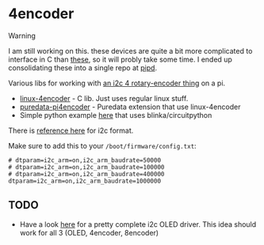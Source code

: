 # 4encoder

> [!WARNING]  
> I am still working on this. these devices are quite a bit more complicated to interface in C than [these](https://github.com/konsumer/8encoder/), so it will probly take some time. I ended up consolidating these into a single repo at [pipd](https://github.com/konsumer/pipd).

Various libs for working with [an i2c 4 rotary-encoder thing](https://www.adafruit.com/product/5752) on a pi.

- [linux-4encoder](linux-4encoder) - C lib. Just uses regular linux stuff.
- [puredata-pi4encoder](puredata-pi4encoder) - Puredata extension that use linux-4encoder
- Simple python example [here](https://github.com/konsumer/4encoder/blob/main/demo.py) that uses blinka/circuitpython

There is [reference here](https://learn.adafruit.com/adafruit-seesaw-atsamd09-breakout/reading-and-writing-data) for i2c format.

Make sure to add this to your `/boot/firmware/config.txt`:

```
# dtparam=i2c_arm=on,i2c_arm_baudrate=50000
# dtparam=i2c_arm=on,i2c_arm_baudrate=100000
# dtparam=i2c_arm=on,i2c_arm_baudrate=400000
dtparam=i2c_arm=on,i2c_arm_baudrate=1000000
```

## TODO

- Have a look [here](https://github.com/giuliomoro/OSC2OLED4Bela) for a pretty complete i2c OLED driver. This idea should work for all 3 (OLED, 4encoder, 8encoder)
